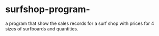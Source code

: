 # surfshop-program-
a program that show the sales records for a surf shop with prices for 4 sizes of surfboards and quantities.
